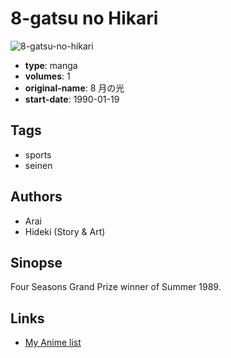 # 8-gatsu no Hikari

![8-gatsu-no-hikari](https://cdn.myanimelist.net/images/manga/3/66599.jpg)

-   **type**: manga
-   **volumes**: 1
-   **original-name**: 8 月の光
-   **start-date**: 1990-01-19

## Tags

-   sports
-   seinen

## Authors

-   Arai
-   Hideki (Story & Art)

## Sinopse

Four Seasons Grand Prize winner of Summer 1989.

## Links

-   [My Anime list](https://myanimelist.net/manga/36919/8-gatsu_no_Hikari)
